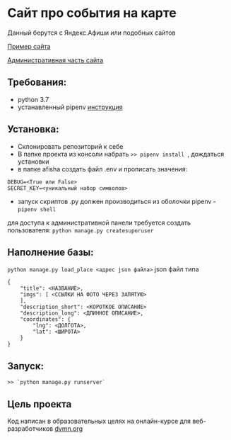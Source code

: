 # Сайт про события на карте
Данный берутся с Яндекс.Афиши или подобных сайтов

[Пример сайта](http://zedchi.pythonanywhere.com/)

[Административная часть сайта](http://zedchi.pythonanywhere.com/admin)

## Требования:
- python 3.7
- устанавленный pipenv [инструкция](https://pipenv.pypa.io/en/latest/install/#installing-pipenv)

## Установка:
* Склонировать репозиторий к себе
* В папке проекта из консоли набрать `>> pipenv install `, дождаться установки
* в папке afisha создать файл .env и прописать значения:
```
DEBUG=<True или False>
SECRET_KEY=<уникальный набор символов>
```
* запуск скриптов .py должен производиться из оболочки pipenv - `pipenv shell`

для доступа к административной панели требуется создать пользователя:
`python manage.py createsuperuser`

## Наполнение базы:
`python manage.py load_place <адрес json файла>`
json файл типа
```
{
    "title": <НАЗВАНИЕ>,
    "imgs": [ <ССЫЛКИ НА ФОТО ЧЕРЕЗ ЗАПЯТУЮ>       
    ],
    "description_short": <КОРОТКОЕ ОПИСАНИЕ>
    "description_long": <ДЛИННОЕ ОПИСАНИЕ>,
    "coordinates": {
        "lng": <ДОЛГОТА>,
        "lat": <ШИРОТА>
    }
}
``` 

## Запуск:
```
>> `python manage.py runserver`
```

## Цель проекта

Код написан в образовательных целях на онлайн-курсе для веб-разработчиков [dvmn.org](https://dvmn.org/)
